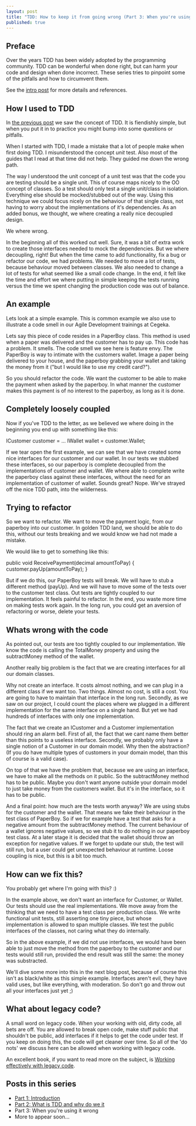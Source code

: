 ```yaml
---
layout: post
title: "TDD: How to keep it from going wrong (Part 3: When you're using it wrong)"
published: true
---
```


## Preface
Over the years TDD has been widely adopted by the programming community. TDD can be wonderful when done right, but can harm your code and design
when done incorrect. These series tries to pinpoint some of the pitfalls and how to circumvent them.

See the [intro post](/TDDHowToKeepItFromGoingWrong1/) for more details and references.

## How I used to TDD
In [the previous post](/TDDHowToKeepItFromGoingWrong1/) we saw the concept of TDD. It is fiendishly simple, but when you put it in to practice you might bump into some questions or pitfalls.

When I started with TDD, I made a mistake that a lot of people make when first doing TDD. I misunderstood the concept *unit* test. Also most of the guides that I read at that time did not help. 
They guided me down the wrong path.

The way I understood the unit concept of a unit test was that the code you are testing should be a single unit. This of course maps nicely to the OO concept of classes.
So a test should only test a single unit/class in isolation. Everything else should be mocked/stubbed out of the way. Using this technique we could focus nicely on the behaviour of that single class, not having 
to worry about the implementations of it's dependencies. As an added bonus, we thought, we where creating a really nice decoupled design.

We where wrong.

In the beginning all of this worked out well. Sure, it was a bit of extra work to create those interfaces needed to mock the dependencies. But we where decoupling, right!
But when the time came to add functionality, fix a bug or refactor our code, we had problems. We needed to move a lot of tests, because behaviour moved between classes. We also needed to change a lot of tests for what 
seemed like a small code change. In the end, it felt like the time and effort we where putting in simple keeping the tests running versus the time we spent changing the production code was out of balance.

## An example
Lets look at a simple example. This is common example we also use to illustrate a code smell in our Agile Development trainings at Cegeka.

<script src="https://gist.github.com/Rafvb/8daf608346838e6e0e4d.js"></script>

Lets say this piece of code resides in a PaperBoy class. This method is used when a paper was delivered and the customer has to pay up.
This code has a problem. It smells. The code smell we see here is feature envy. The PaperBoy is way to intimate with the customers wallet.
Image a paper being delivered to your house, and the paperboy grabbing your wallet and taking the money from it ("but I would like to use my credit card?").

So you should refactor the code. We want the customer to be able to make the payment when asked by the paperboy. In what manner the customer makes this payment is 
of no interest to the paperboy, as long as it is done.

## Completely loosely coupled
Now if you've TDD to the letter, as we believed we where doing in the beginning you end up with something like this:

ICustomer customer = ...
IWallet wallet = customer.Wallet;

If we tear open the first example, we can see that we have created some nice interfaces for our customer and our wallet.
In our tests we stubbed these interfaces, so our paperboy is complete decoupled from the implementations of customer and wallet.
We where able to complete write the paperboy class against these interfaces, without the need for an implementation of customer of wallet. Sounds great?
Nope. We've strayed off the nice TDD path, into the wilderness.

## Trying to refactor
So we want to refactor. We want to move the payment logic, from our paperboy into our customer. In golden TDD land, we should be able to do this, without our tests breaking and 
we would know we had not made a mistake.

We would like to get to something like this:

public void ReceivePayment(decimal amountToPay)
{
	customer.payUp(amountToPay);
}

But if we do this, our PaperBoy tests will break. We will have to stub a different method (payUp). And we will have to move some of the tests over to the customer test class.
Out tests are tightly coupled to our implementation. It feels painful to refactor. In the end, you waste more time on making tests work again. In the long run, you could get an 
aversion of refactoring or worse, delete your tests.

## Whats wrong with the code
As pointed out, our tests are too tightly coupled to our implementation. We know the code is calling the TotalMoney property and using the subtractMoney method of the wallet.

Another really big problem is the fact that we are creating interfaces for all our domain classes.

Why not create an interface. It costs almost nothing, and we can plug in a different class if we want too.
Two things. Almost no cost, is still a cost. You are going to have to maintain that interface in the long run.
Secondly, as we saw on our project, I could count the places where we plugged in a different implementation for the same interface on a single hand.
But yet we had hundreds of interfaces with only one implementation.

The fact that we create an ICustomer and a Customer implementation should ring an alarm bell. First of all, the fact that we cant name them better than this points to a useless interface.
Secondly, we probably only have a single notion of a Customer in our domain model. Why then the abstraction? (If you do have multiple types of customers in your domain model, than this of course is a valid case).

On top of that we have the problem that, because we are using an interface, we have to make all the methods on it public.
So the subtractMoney method has to be public. Maybe you don't want anyone outside your domain model to just take money from the customers wallet. But it's in the interface, so it has to be public.

And a final point: how much are the tests worth anyway? We are using stubs for the customer and the wallet. That means we fake their behaviour in the test class of PaperBoy.
So if we for example have a test that asks for a negative amount from the subtractMoney method. The current behaviour of a wallet ignores negative values, so we stub it to do nothing in our paperboy test class.
At a later stage it is decided that the wallet should throw an exception for negative values. If we forget to update our stub, the test will still run, but a user could get unexpected behaviour at runtime.
Loose coupling is nice, but this is a bit too much.

## How can we fix this?
You probably get where I'm going with this? :)

In the example above, we don't want an interface for Customer, or Wallet. Our tests should use the real implementations. We move away from the thinking that we need to have a test class per production class.
We write functional unit tests, still asserting one tiny piece, but whose implementation is allowed to span multiple classes. We test the public interfaces of the classes, not caring what they do internally.

So in the above example, if we did not use interfaces, we would have been able to just move the method from the paperboy to the customer and our tests would still run, provided the end result was still the same: the money was substracted.

We'll dive some more into this in the next blog post, because of course this isn't as black/white as this simple example. Interfaces aren't evil, they have valid uses, but like everything, with moderation.
So don't go and throw out all your interfaces just yet ;)

## What about legacy code?
A small word on legacy code. When your working with old, dirty code, all bets are off. You are allowed to break open code, make stuff public that shouldn't be public, add interfaces if it helps to get the code under test.
If you keep on doing this, the code will get cleaner over time. So all of the 'do nots' we discuss here can be allowed when working with legacy code.

An excellent book, if you want to read more on the subject, is [Working effectively with legacy code](http://www.amazon.com/Working-Effectively-Legacy-Michael-Feathers/dp/0131177052).

## Posts in this series
* [Part 1: Introduction](/TDDHowToKeepItFromGoingWrong1/)
* [Part 2: What is TDD and why do we it](/TDDHowToKeepItFromGoingWrong2/)
* Part 3: When you're using it wrong
* More to appear soon...